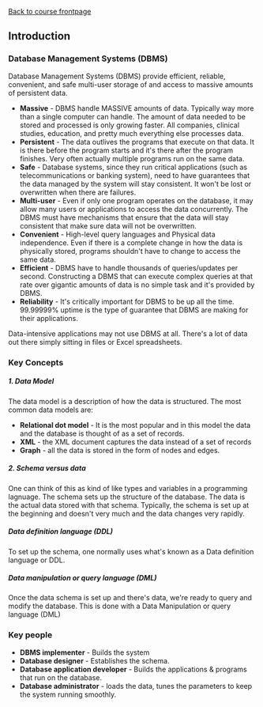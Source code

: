 [Back to course frontpage](structured-query-language.md)

## Introduction

### Database Management Systems (DBMS)

Database Management Systems (DBMS) provide efficient, reliable, convenient, and safe multi-user storage of and access to massive amounts of persistent data.

- **Massive** - DBMS handle MASSIVE amounts of data. Typically way more than a single computer can handle. The amount of data needed to be stored and processed is only growing faster. All companies, clinical studies, education, and pretty much everything else processes data.
- **Persistent** - The data outlives the programs that execute on that data. It is there before the program starts and it's there after the program finishes. Very often actually multiple programs run on the same data.
- **Safe** - Database systems, since they run critical applications (such as telecommunications or banking system), need to have guarantees that the data managed by the system will stay consistent. It won't be lost or overwritten when there are failures.
- **Multi-user** - Even if only one program operates on the database, it may allow many users or applications to access the data concurrently. The DBMS must have mechanisms that ensure that the data will stay consistent that make sure data will not be overwritten.
- **Convenient** - High-level query languages and Physical data independence. Even if there is a complete change in how the data is physically stored, programs shouldn't have to change to access the same data.
- **Efficient** - DBMS have to handle thousands of queries/updates per second. Constructing a DBMS that can execute complex queries at that rate over gigantic amounts of data is no simple task and it's provided by DBMS.
- **Reliability** - It's critically important for DBMS to be up all the time. 99.99999% uptime is the type of guarantee that DBMS are making for their applications.

Data-intensive applications may not use DBMS at all. There's a lot of data out there simply sitting in files or Excel spreadsheets.

### Key Concepts

##### 1. Data Model

The data model is a description of how the data is structured.
The most common data models are:

- **Relational dot model** - It is the most popular and in this model the data and the database is thought of as a set of records.
- **XML** - the XML document captures the data instead of a set of records
- **Graph** - all the data is stored in the form of nodes and edges.

##### 2. Schema versus data

One can think of this as kind of like types and variables in a programming lagnuage. The schema sets up the structure of the database. The data is the actual data stored with that schema.
Typically, the schema is set up at the beginning and doesn't very much and the data changes very rapidly.

##### Data definition language (DDL)

To set up the schema, one normally uses what's known as a Data definition language or DDL.

##### Data manipulation or query language (DML)

Once the data schema is set up and there's data, we're ready to query and modify the database. This is done with a Data Manipulation or query language (DML)

### Key people

- **DBMS implementer** - Builds the system
- **Database designer** - Establishes the schema.
- **Database application developer** - Builds the applications & programs that run on the database.
- **Database administrator** - loads the data, tunes the parameters to keep the system running smoothly.
